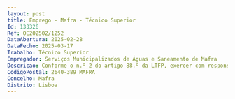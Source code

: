 ```yaml
--- 
layout: post
title: Emprego - Mafra - Técnico Superior
Id: 133326
Ref: OE202502/1252
DataAbertura: 2025-02-28
DataFecho: 2025-03-17
Trabalho: Técnico Superior
Empregador: Serviços Municipalizados de Águas e Saneamento de Mafra
Descricao: Conforme o n.º 2 do artigo 88.º da LTFP, exercer com responsabilidade e autonomia técnica, ainda que com enquadramento superior qualificado, funções consultivas, de estudo, planeamento, programação, avaliação e aplicação de métodos e processos de natureza técnica e ou científica, que fundamentam e preparam a decisão, designadamente, Elaboração, autonomamente ou em grupo, de pareceres e projetos, com diversos graus de complexidade, e execução de outras atividades de apoio geral ou especializado nas áreas de atuação comuns, instrumentais e operativas dos órgãos e serviços  Representar o órgão ou serviço em assuntos da sua especialidade, tomando opções de índole técnica, enquadradas por diretivas ou orientações superiores  Assegurar a construção, execução e manutenção de mapas de controlo de gestão inerentes à Divisão  Efetuar a monitorização da satisfação dos clientes relativamente aos serviços prestados pelos SMAS de Mafra, nomeadamente através da realização de inquéritos de satisfação, avaliação dos resultados e sugestão de melhorias de acordo com os resultados obtidos  Efetuar a gestão e controlo dos inquéritos de satisfação de clientes  Assegurar a comunicação com os clientes sensíveis (hospitais, lares, escolas, etc.) Assegurar, em colaboração com o Serviço de Comunicação e Sensibilização Ambiental, a inserção e ou atualização de conteúdos no sítio da internet  Efetuar a análise e proposta de melhorias da comunicação escrita com os clientes.
CodigoPostal: 2640-389 MAFRA
Concelho: Mafra
Distrito: Lisboa
--- 
```


